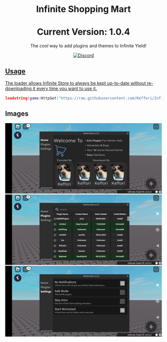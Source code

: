 <h1 align="center">
	Infinite Shopping Mart
</h1>

<h1 align="center">
	Current Version: 1.0.4
</h1>

<p align="center">
	        The <em>cool</em> way to add plugins and themes to Infinite Yield!
</p>

<p align="center">
	<a href="https://discord.gg/SkAneeutak">
		<img alt="Discord" src="https://img.shields.io/discord/1011975596806512650?color=blue&logo=discord&logoColor=white">


## Usage

The loader allows Infinite Store to always be kept up-to-date without re-downloading it every time you want to use it.

```lua
loadstring(game:HttpGet("https://raw.githubusercontent.com/Keffori/Infinite-Store/main/main.lua"))()
```

## Images

![Screenshot](/Image/Screenshot_2023-02-17-16-03-05-981_com.roblox.client.jpg "This is a screenshot of main tab")
![Screenshot](/Image/Screenshot_2023-02-17-16-03-15-709_com.roblox.client.jpg "This is a screenshot of plugins tab")
![Screenshot](/Image/Screenshot_2023-02-17-16-03-22-998_com.roblox.client.jpg "This is a screenshot of settings tab")
